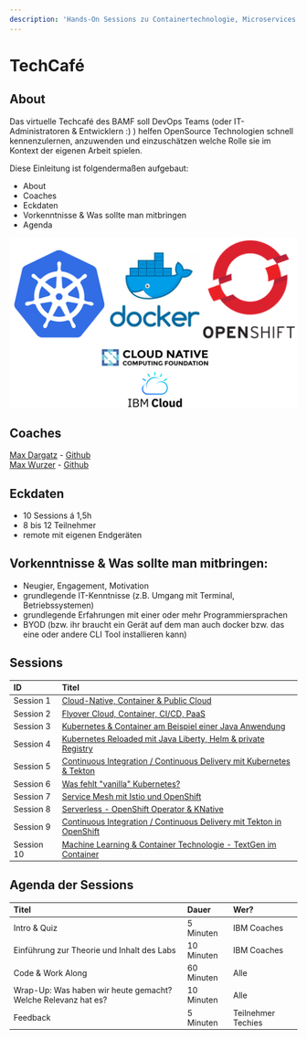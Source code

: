 ```yaml
---
description: 'Hands-On Sessions zu Containertechnologie, Microservices & Kubernetes'
---
```


# TechCafé

## About

Das virtuelle Techcafé des BAMF soll DevOps Teams \(oder IT-Administratoren & Entwicklern :\) \) helfen OpenSource Technologien schnell kennenzulernen, anzuwenden und einzuschätzen welche Rolle sie im Kontext der eigenen Arbeit spielen.

Diese Einleitung ist folgendermaßen aufgebaut:

* About
* Coaches
* Eckdaten
* Vorkenntnisse & Was sollte man mitbringen
* Agenda

![](.gitbook/assets/image%20%2819%29.png)

## Coaches

[Max Dargatz](https://www.linkedin.com/in/max-dargatz-04851239/) - [Github](https://github.com/maxisses)  
[Max Wurzer](https://de.linkedin.com/in/maximilian-wurzer) - [Github](https://github.com/wumaxd)

## **Eckdaten**

* 10 Sessions á 1,5h
* 8 bis 12 Teilnehmer
* remote mit eigenen Endgeräten

## **Vorkenntnisse & Was sollte man mitbringen:**

* Neugier, Engagement, Motivation
* grundlegende IT-Kenntnisse \(z.B. Umgang mit Terminal, Betriebssystemen\)
* grundlegende Erfahrungen mit einer oder mehr Programmiersprachen
* BYOD \(bzw. ihr braucht ein Gerät auf dem man auch docker bzw. das eine oder andere CLI Tool installieren kann\)

## Sessions

| ID | Titel |
| :--- | :--- |
| Session 1 | [Cloud-Native, Container & Public Cloud](sessions/app-entwicklung-auf-der-cloud/) |
| Session 2 | [Flyover Cloud, Container, CI/CD, PaaS](sessions/session-2-folgt/) |
| Session 3 | [Kubernetes & Container am Beispiel einer Java Anwendung](sessions/session-3-kubernetes/) |
| Session 4 | [Kubernetes Reloaded mit Java Liberty, Helm & private Registry](sessions/session-4-kubernetes-reloaded-mit-java-liberty/) |
| Session 5 | [Continuous Integration / Continuous Delivery mit Kubernetes & Tekton](off-content/session-5/) |
| Session 6 | [Was fehlt "vanilla" Kubernetes?](sessions/session-6-what-lacks-vanilla-k8s/) |
| Session 7 | [Service Mesh mit Istio und OpenShift](sessions/session-7-service-mesh/) |
| Session 8 | [Serverless - OpenShift Operator & KNative](sessions/session-8-knative-und-serverless/) |
| Session 9 | [Continuous Integration / Continuous Delivery mit Tekton in OpenShift](sessions/untitled/) |
| Session 10 | [Machine Learning & Container Technologie - TextGen im Container](sessions/session-10-deep-learning-und-container/) |

## Agenda der Sessions

| Titel | Dauer | Wer? |
| :--- | :--- | :--- |
| Intro & Quiz | 5 Minuten | IBM Coaches |
| Einführung zur Theorie und Inhalt des Labs | 10 Minuten | IBM Coaches |
| Code & Work Along | 60 Minuten | Alle |
| Wrap-Up: Was haben wir heute gemacht? Welche Relevanz hat es? | 10 Minuten | Alle |
| Feedback | 5 Minuten | Teilnehmer Techies |

